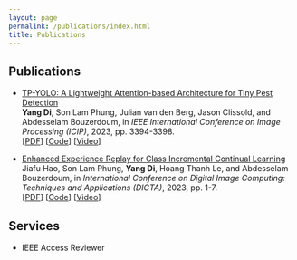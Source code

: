 ```yaml
---
layout: page
permalink: /publications/index.html
title: Publications
---
```


## Publications

- [TP-YOLO: A Lightweight Attention-based Architecture for Tiny Pest Detection](https://ieeexplore.ieee.org/document/10222202) <br>
  **Yang Di**, Son Lam Phung, Julian van den Berg, Jason Clissold, and Abdesselam Bouzerdoum,
  in *IEEE International Conference on Image Processing (ICIP)*, 2023, pp. 3394-3398. <br>
  [[PDF](https://yangdi-cv.github.io/publications/TP-YOLO_ICIP2023.pdf)] [[Code](https://github.com/yangdi-cv/TP-YOLO)] [[Video]()]

- [Enhanced Experience Replay for Class Incremental Continual Learning]() <br>
  Jiafu Hao, Son Lam Phung, **Yang Di**, Hoang Thanh Le, and Abdesselam Bouzerdoum,
  in *International Conference on Digital Image Computing: Techniques and Applications (DICTA)*, 2023, pp. 1-7. <br>
  [[PDF]()] [[Code](https://github.com/yangdi-cv/EGS)] [[Video]()]

## Services

- IEEE Access Reviewer
